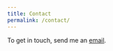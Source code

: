 ```yaml
---
title: Contact
permalink: /contact/
---
```


To get in touch, send me an [email](mailto:{{site.email}}).